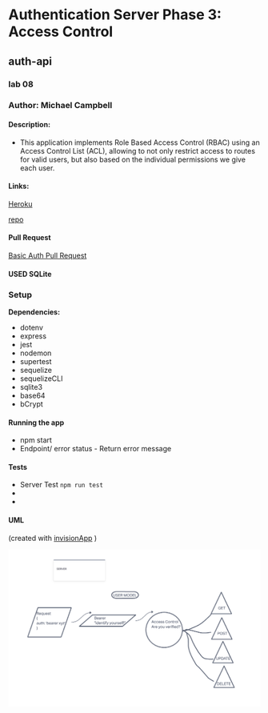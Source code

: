 # Authentication Server Phase 3: Access Control

## auth-api
### lab 08

### Author: Michael Campbell

#### Description: 
- This application implements Role Based Access Control (RBAC) using an Access Control List (ACL), allowing to not only restrict access to routes for valid users, but also based on the individual permissions we give each user. 

#### Links:
[Heroku](https://mc-auth-api-server.herokuapp.com/)

[repo](https://github.com/MichaelCampbell-on3001/auth-api)

#### Pull Request
[Basic Auth Pull Request](https://github.com/MichaelCampbell-on3001/auth-api/pull/1)

#### USED SQLite

### Setup
**Dependencies:**
- dotenv
- express
- jest
- nodemon
- supertest
- sequelize
- sequelizeCLI
- sqlite3
- base64
- bCrypt


#### Running the app
- npm start
- Endpoint/ error status
      - Return error message

#### Tests
- Server Test `npm run test`
- 
- 

#### UML
(created with [invisionApp](https://invisionapp.com/) )

![UML](labclass8uml.PNG)
